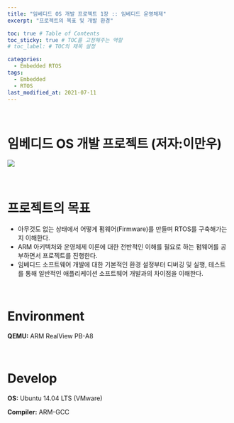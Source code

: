 ```yaml
---
title: "임베디드 OS 개발 프로젝트 1장 :: 임베디드 운영체제"
excerpt: "프로젝트의 목표 및 개발 환경"

toc: true # Table of Contents
toc_sticky: true # TOC를 고정해주는 역할 
# toc_label: # TOC의 제목 설정

categories:
  - Embedded RTOS
tags:
  - Embedded
  - RTOS
last_modified_at: 2021-07-11
---
```


<br/>

# 임베디드 OS 개발 프로젝트 (저자:이만우)

<p align"center"><img src="http://image.yes24.com/momo/TopCate2794/MidCate004/279337849.jpg"></p>

<br/>

# 프로젝트의 목표

- 아무것도 없는 상태에서 어떻게 펌웨어(Firmware)를 만들며 RTOS를 구축해가는지 이해한다.
- ARM 아키텍처와 운영체제 이론에 대한 전반적인 이해를 필요로 하는 펌웨어를 공부하면서 프로젝트를 진행한다.
- 임베디드 소프트웨어 개발에 대한 기본적인 환경 설정부터 디버깅 및 실행, 테스트를 통해 일반적인 애플리케이션 소프트웨어 개발과의 차이점을 이해한다.

<br/>

# Environment

**QEMU:** ARM RealView PB-A8

<br/>

# Develop

**OS:** Ubuntu 14.04 LTS (VMware)

**Compiler:** ARM-GCC